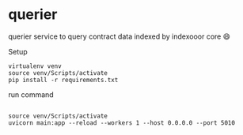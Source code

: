 # querier

querier service to query contract data indexed by indexooor core 😄


Setup

```
virtualenv venv
source venv/Scripts/activate
pip install -r requirements.txt
```

run command

```

source venv/Scripts/activate
uvicorn main:app --reload --workers 1 --host 0.0.0.0 --port 5010

```